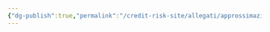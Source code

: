 ```yaml
---
{"dg-publish":true,"permalink":"/credit-risk-site/allegati/approssimazione-della-binomiale-alla-poisson-2023-03-11-17-12-25-excalidraw/","tags":["excalidraw"]}
---
```

<style> .container {font-family: sans-serif; text-align: center;} .button-wrapper button {z-index: 1;height: 40px; width: 100px; margin: 10px;padding: 5px;} .excalidraw .App-menu_top .buttonList { display: flex;} .excalidraw-wrapper { height: 800px; margin: 50px; position: relative;} :root[dir="ltr"] .excalidraw .layer-ui__wrapper .zen-mode-transition.App-menu_bottom--transition-left {transform: none;} </style><script src="https://cdn.jsdelivr.net/npm/react@17/umd/react.production.min.js"></script><script src="https://cdn.jsdelivr.net/npm/react-dom@17/umd/react-dom.production.min.js"></script><script type="text/javascript" src="https://cdn.jsdelivr.net/npm/@excalidraw/excalidraw@0/dist/excalidraw.production.min.js"></script><div id="Approssimazione_della_binomiale_alla_Poisson_2023-03-11_1712.25.excalidraw.md"></div><script>(function(){const InitialData={"type":"excalidraw","version":2,"source":"https://excalidraw.com","elements":[{"id":"rw4FCtIyWUtWMUl9jhSpP","type":"image","x":-412.3695169493211,"y":-166.10497283935547,"width":918.3797351925874,"height":394.9032861328125,"angle":0,"strokeColor":"transparent","backgroundColor":"transparent","fillStyle":"hachure","strokeWidth":1,"strokeStyle":"solid","roughness":1,"opacity":100,"groupIds":[],"roundness":null,"seed":985403345,"version":81,"versionNonce":1254254769,"isDeleted":false,"boundElements":null,"updated":1678551151740,"link":null,"locked":false,"status":"pending","fileId":"873f587f63a09dd9d9a67ba70105d6477adbf875","scale":[1,1]}],"appState":{"theme":"light","viewBackgroundColor":"#ffffff","currentItemStrokeColor":"#000000","currentItemBackgroundColor":"transparent","currentItemFillStyle":"hachure","currentItemStrokeWidth":1,"currentItemStrokeStyle":"solid","currentItemRoughness":1,"currentItemOpacity":100,"currentItemFontFamily":1,"currentItemFontSize":20,"currentItemTextAlign":"left","currentItemStartArrowhead":null,"currentItemEndArrowhead":"arrow","scrollX":667.0918579101562,"scrollY":312.6297607421875,"zoom":{"value":1},"currentItemRoundness":"round","gridSize":null,"colorPalette":{}},"files":{}};InitialData.scrollToContent=true;App=()=>{const e=React.useRef(null),t=React.useRef(null),[n,i]=React.useState({width:void 0,height:void 0});return React.useEffect(()=>{i({width:t.current.getBoundingClientRect().width,height:t.current.getBoundingClientRect().height});const e=()=>{i({width:t.current.getBoundingClientRect().width,height:t.current.getBoundingClientRect().height})};return window.addEventListener("resize",e),()=>window.removeEventListener("resize",e)},[t]),React.createElement(React.Fragment,null,React.createElement("div",{className:"excalidraw-wrapper",ref:t},React.createElement(ExcalidrawLib.Excalidraw,{ref:e,width:n.width,height:n.height,initialData:InitialData,viewModeEnabled:!0,zenModeEnabled:!0,gridModeEnabled:!1})))},excalidrawWrapper=document.getElementById("Approssimazione_della_binomiale_alla_Poisson_2023-03-11_1712.25.excalidraw.md");ReactDOM.render(React.createElement(App),excalidrawWrapper);})();</script>
